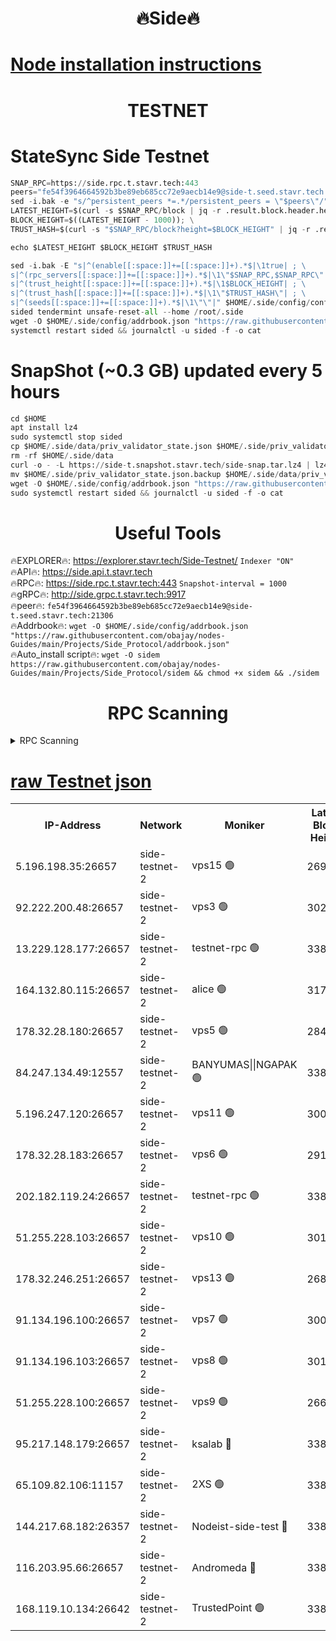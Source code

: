 <h1 align="center"> 🔥Side🔥</h1>

[Node installation instructions](https://github.com/obajay/nodes-Guides/tree/main/Projects/Side_Protocol)
=

<h1 align="center"> TESTNET</h1>

# StateSync Side Testnet
```python
SNAP_RPC=https://side.rpc.t.stavr.tech:443
peers="fe54f3964664592b3be89eb685cc72e9aecb14e9@side-t.seed.stavr.tech:21306"
sed -i.bak -e "s/^persistent_peers *=.*/persistent_peers = \"$peers\"/" $HOME/.side/config/config.toml
LATEST_HEIGHT=$(curl -s $SNAP_RPC/block | jq -r .result.block.header.height); \
BLOCK_HEIGHT=$((LATEST_HEIGHT - 1000)); \
TRUST_HASH=$(curl -s "$SNAP_RPC/block?height=$BLOCK_HEIGHT" | jq -r .result.block_id.hash)

echo $LATEST_HEIGHT $BLOCK_HEIGHT $TRUST_HASH

sed -i.bak -E "s|^(enable[[:space:]]+=[[:space:]]+).*$|\1true| ; \
s|^(rpc_servers[[:space:]]+=[[:space:]]+).*$|\1\"$SNAP_RPC,$SNAP_RPC\"| ; \
s|^(trust_height[[:space:]]+=[[:space:]]+).*$|\1$BLOCK_HEIGHT| ; \
s|^(trust_hash[[:space:]]+=[[:space:]]+).*$|\1\"$TRUST_HASH\"| ; \
s|^(seeds[[:space:]]+=[[:space:]]+).*$|\1\"\"|" $HOME/.side/config/config.toml
sided tendermint unsafe-reset-all --home /root/.side
wget -O $HOME/.side/config/addrbook.json "https://raw.githubusercontent.com/obajay/nodes-Guides/main/Projects/Side_Protocol/addrbook.json"
systemctl restart sided && journalctl -u sided -f -o cat
```
# SnapShot (~0.3 GB) updated every 5 hours
```python
cd $HOME
apt install lz4
sudo systemctl stop sided
cp $HOME/.side/data/priv_validator_state.json $HOME/.side/priv_validator_state.json.backup
rm -rf $HOME/.side/data
curl -o - -L https://side-t.snapshot.stavr.tech/side-snap.tar.lz4 | lz4 -c -d - | tar -x -C $HOME/.side --strip-components 2
mv $HOME/.side/priv_validator_state.json.backup $HOME/.side/data/priv_validator_state.json
wget -O $HOME/.side/config/addrbook.json "https://raw.githubusercontent.com/obajay/nodes-Guides/main/Projects/Side_Protocol/addrbook.json"
sudo systemctl restart sided && journalctl -u sided -f -o cat
```
 <h1 align="center"> Useful Tools</h1>
 
🔥EXPLORER🔥: https://explorer.stavr.tech/Side-Testnet/        `Indexer "ON"` \
🔥API🔥:      https://side.api.t.stavr.tech \
🔥RPC🔥:      https://side.rpc.t.stavr.tech:443              `Snapshot-interval = 1000` \
🔥gRPC🔥:     http://side.grpc.t.stavr.tech:9917 \
🔥peer🔥:     `fe54f3964664592b3be89eb685cc72e9aecb14e9@side-t.seed.stavr.tech:21306` \
🔥Addrbook🔥: ```wget -O $HOME/.side/config/addrbook.json "https://raw.githubusercontent.com/obajay/nodes-Guides/main/Projects/Side_Protocol/addrbook.json"``` \
🔥Auto_install script🔥:  `wget -O sidem https://raw.githubusercontent.com/obajay/nodes-Guides/main/Projects/Side_Protocol/sidem && chmod +x sidem && ./sidem`

<h1 align="center"> RPC Scanning</h1>

<details>
<summary>RPC Scanning</summary>

<h2 align="center"> We scan nodes in real time every 4 hours. And we provide the final result of RPC endpoints.
We cannot influence the operation of these nodes in any way. </h2>


```python
If Voting Power is higher than 0 --> then the Node is a validator of the network and may be subject to attack and be a potential threat to the chain.
```
```python
We marked such validators with a red symbol
```

</details>

[raw Testnet json](https://rpc-check.sidet.stavr.tech/sidet/rpc-sidet-result.json)
=


<table><tr><th>IP-Address</th><th>Network</th><th>Moniker</th><th>Latest Block Height</th><th>Earliest Block Height</th><th>Catching Up</th><th>Tx Index</th><th>Voting Power</th><th>Scan Time</th></tr><tr><td>5.196.198.35:26657</td><td>side-testnet-2</td><td>vps15 🟢</td><td>269921</td><td>1</td><td>False</td><td>on</td><td>0</td><td>2024-03-17T02:42:29.410484187UTC</td></tr><tr><td>92.222.200.48:26657</td><td>side-testnet-2</td><td>vps3 🟢</td><td>302804</td><td>1</td><td>False</td><td>on</td><td>0</td><td>2024-03-17T02:42:30.268950396UTC</td></tr><tr><td>13.229.128.177:26657</td><td>side-testnet-2</td><td>testnet-rpc 🟢</td><td>338144</td><td>1</td><td>False</td><td>on</td><td>0</td><td>2024-03-17T02:42:31.493272384UTC</td></tr><tr><td>164.132.80.115:26657</td><td>side-testnet-2</td><td>alice 🟢</td><td>317339</td><td>1</td><td>False</td><td>on</td><td>0</td><td>2024-03-17T02:42:32.303078302UTC</td></tr><tr><td>178.32.28.180:26657</td><td>side-testnet-2</td><td>vps5 🟢</td><td>284247</td><td>1</td><td>False</td><td>on</td><td>0</td><td>2024-03-17T02:42:33.082748760UTC</td></tr><tr><td>84.247.134.49:12557</td><td>side-testnet-2</td><td>BANYUMAS||NGAPAK 🟢</td><td>338144</td><td>1</td><td>False</td><td>off</td><td>0</td><td>2024-03-17T02:42:33.389690929UTC</td></tr><tr><td>5.196.247.120:26657</td><td>side-testnet-2</td><td>vps11 🟢</td><td>300181</td><td>1</td><td>False</td><td>on</td><td>0</td><td>2024-03-17T02:42:36.222376813UTC</td></tr><tr><td>178.32.28.183:26657</td><td>side-testnet-2</td><td>vps6 🟢</td><td>291434</td><td>1</td><td>False</td><td>on</td><td>0</td><td>2024-03-17T02:42:41.305240191UTC</td></tr><tr><td>202.182.119.24:26657</td><td>side-testnet-2</td><td>testnet-rpc 🟢</td><td>338145</td><td>1</td><td>False</td><td>on</td><td>0</td><td>2024-03-17T02:42:43.087656224UTC</td></tr><tr><td>51.255.228.103:26657</td><td>side-testnet-2</td><td>vps10 🟢</td><td>301328</td><td>1</td><td>False</td><td>on</td><td>0</td><td>2024-03-17T02:42:44.361944407UTC</td></tr><tr><td>178.32.246.251:26657</td><td>side-testnet-2</td><td>vps13 🟢</td><td>268381</td><td>1</td><td>False</td><td>on</td><td>0</td><td>2024-03-17T02:42:46.012628927UTC</td></tr><tr><td>91.134.196.100:26657</td><td>side-testnet-2</td><td>vps7 🟢</td><td>300763</td><td>1</td><td>False</td><td>on</td><td>0</td><td>2024-03-17T02:42:46.849338426UTC</td></tr><tr><td>91.134.196.103:26657</td><td>side-testnet-2</td><td>vps8 🟢</td><td>301431</td><td>1</td><td>False</td><td>on</td><td>0</td><td>2024-03-17T02:42:52.298503689UTC</td></tr><tr><td>51.255.228.100:26657</td><td>side-testnet-2</td><td>vps9 🟢</td><td>266497</td><td>1</td><td>False</td><td>on</td><td>0</td><td>2024-03-17T02:42:55.179457237UTC</td></tr><tr><td>95.217.148.179:26657</td><td>side-testnet-2</td><td>ksalab 🔴</td><td>338145</td><td>6001</td><td>False</td><td>off</td><td>71702</td><td>2024-03-17T02:42:41.631795448UTC</td></tr><tr><td>65.109.82.106:11157</td><td>side-testnet-2</td><td>2XS 🟢</td><td>338143</td><td>10001</td><td>False</td><td>off</td><td>0</td><td>2024-03-17T02:42:26.588421105UTC</td></tr><tr><td>144.217.68.182:26357</td><td>side-testnet-2</td><td>Nodeist-side-test 🔴</td><td>338146</td><td>123001</td><td>False</td><td>off</td><td>20062457</td><td>2024-03-17T02:42:44.996641438UTC</td></tr><tr><td>116.203.95.66:26657</td><td>side-testnet-2</td><td>Andromeda 🔴</td><td>338145</td><td>181001</td><td>False</td><td>off</td><td>20066257</td><td>2024-03-17T02:42:40.479918935UTC</td></tr><tr><td>168.119.10.134:26642</td><td>side-testnet-2</td><td>TrustedPoint 🟢</td><td>338145</td><td>266001</td><td>False</td><td>off</td><td>0</td><td>2024-03-17T02:42:41.846914074UTC</td></tr></table>